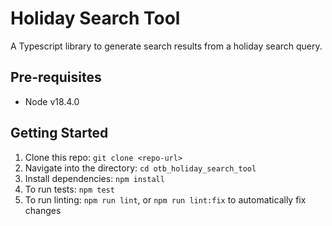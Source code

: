# Holiday Search Tool

A Typescript library to generate search results from a holiday search query.

## Pre-requisites

- Node v18.4.0

## Getting Started

1. Clone this repo: `git clone <repo-url>`
2. Navigate into the directory: `cd otb_holiday_search_tool`
3. Install dependencies: `npm install`
4. To run tests: `npm test`
5. To run linting: `npm run lint`, or `npm run lint:fix` to automatically fix changes

